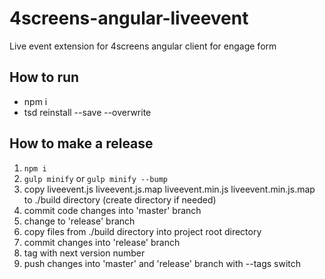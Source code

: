 # 4screens-angular-liveevent
Live event extension for 4screens angular client for engage form

## How to run
* npm i
* tsd reinstall --save --overwrite

## How to make a release

1. `npm i` 
2. `gulp minify` or `gulp minify --bump`
3. copy liveevent.js liveevent.js.map liveevent.min.js liveevent.min.js.map to ./build directory (create directory if needed)
4. commit code changes into 'master' branch
5. change to 'release' branch 
6. copy files from ./build directory into project root directory
7. commit changes into 'release' branch
8. tag with next version number
9. push changes into 'master' and 'release' branch with --tags switch
 
